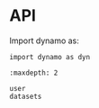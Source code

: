 # API

Import dynamo as:

```
import dynamo as dyn
```

```{toctree}
:maxdepth: 2

user
datasets
```
